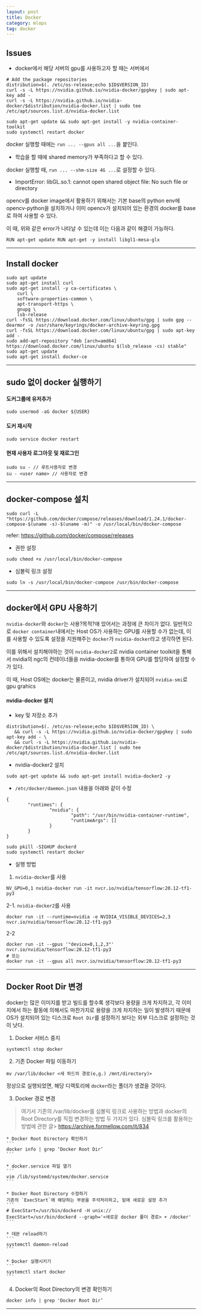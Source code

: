 ```yaml
---
layout: post
title: Docker
category: mlops
tag: docker
---
```





## Issues

* docker에서 해당 서버의 gpu를 사용하고자 할 때는 서버에서 

```
# Add the package repositories
distribution=$(. /etc/os-release;echo $ID$VERSION_ID)
curl -s -L https://nvidia.github.io/nvidia-docker/gpgkey | sudo apt-key add -
curl -s -L https://nvidia.github.io/nvidia-docker/$distribution/nvidia-docker.list | sudo tee /etc/apt/sources.list.d/nvidia-docker.list

sudo apt-get update && sudo apt-get install -y nvidia-container-toolkit
sudo systemctl restart docker
```

docker 실행할 때에는 `run ... --gpus all ...`을 붙인다. 


* 학습을 할 때에 shared memory가 부족하다고 할 수 있다. 

docker 실행할 때, `run ... --shm-size 4G ...`로 설정할 수 있다. 


* ImportError: libGL.so.1: cannot open shared object file: No such file or directory

opencv를 docker image에서 활용하기 위해서는 기본 base의 python env에 opencv-python을 설치하거나
이미 opencv가 설치되어 있는 환경의 docker를 base로 하여 사용할 수 있다. 

이 때, 위와 같은 error가 나타날 수 있는데 이는 다음과 같이 해결이 가능하다. 

```
RUN apt-get update RUN apt-get -y install libgl1-mesa-glx
```

-----------------------------------------------------------------------------
## Install docker
```
sudo apt update
sudo apt-get install curl 
sudo apt-get install -y ca-certificates \ 
    curl \
    software-properties-common \
    apt-transport-https \
    gnupg \
    lsb-release
curl -fsSL https://download.docker.com/linux/ubuntu/gpg | sudo gpg --dearmor -o /usr/share/keyrings/docker-archive-keyring.gpg
curl -fsSL https://download.docker.com/linux/ubuntu/gpg | sudo apt-key add - 
sudo add-apt-repository "deb [arch=amd64] https://download.docker.com/linux/ubuntu $(lsb_release -cs) stable" 
sudo apt-get update 
sudo apt-get install docker-ce
```
-----------------------------------------------------------------------------
## sudo 없이 docker 실행하기
 
#### 도커그룹에 유저추가
````
sudo usermod -aG docker ${USER}
````

#### 도커 재시작
```
sudo service docker restart
```

#### 현재 사용자 로그아웃 및 재로그인
```
sudo su - // 루트사용자로 변경
su - <user name> // 사용자로 변경
```
---------------------------------------------------------------------------
## docker-compose 설치
```
sudo curl -L "https://github.com/docker/compose/releases/download/1.24.1/docker-compose-$(uname -s)-$(uname -m)" -o /usr/local/bin/docker-compose
```
refer: https://github.com/docker/compose/releases

* 권한 설정
```
sudo chmod +x /usr/local/bin/docker-compose
```

* 심볼릭 링크 설정
```
sudo ln -s /usr/local/bin/docker-compose /usr/bin/docker-compose
```

-----------------------------------------------------------------------------
## docker에서 GPU 사용하기

`nvidia-docker`와 `docker`는 사용?목적?애 았어서는 과정에 큰 차이가 없다. 일반적으로 `docker container`내에서는 Host OS가 사용하는 GPU를 사용할 수가 없는데, 이를 사용할 수 있도록 설정을 지원해주는 `docker`가 `nvidia-docker`라고 생각하면 된다. 

이를 위해서 설치해야하는 것이 `nvidia-docker2`로 nvidia container toolkit을 통해서 nvidia의 ngc의 컨테이너들을 nvidia-docker를 통하여 GPU를 할당하여 설정할 수가 있다.

이 때, Host OS에는 docker는 물론이고, nvidia driver가 설치되어 `nvidia-smi`로 gpu grahics

#### nvidia-docker 설치
* key 및 저장소 추가
```
distribution=$(. /etc/os-release;echo $ID$VERSION_ID) \
   && curl -s -L https://nvidia.github.io/nvidia-docker/gpgkey | sudo apt-key add - \
   && curl -s -L https://nvidia.github.io/nvidia-docker/$distribution/nvidia-docker.list | sudo tee /etc/apt/sources.list.d/nvidia-docker.list
```

* nvidia-docker2 설치
``` 
sudo apt-get update && sudo apt-get install nvidia-docker2 -y
```

* `/etc/docker/daemon.json` 내용을 아래와 같이 수정
```
{
        "runtimes": {
                "nvidia": {
                        "path": "/usr/bin/nvidia-container-runtime",
                        "runtimeArgs": []
                }
        }
}
```
```
sudo pkill -SIGHUP dockerd
sudo systemctl restart docker
```

* 실행 방법
1. `nvidia-docker`를 사용
```
NV_GPU=0,1 nvidia-docker run -it nvcr.io/nvidia/tensorflow:20.12-tf1-py3
```

2-1. `nvidia-docker2`를 사용
```
docker run -it --runtime=nvidia -e NVIDIA_VISIBLE_DEVICES=2,3 nvcr.io/nvidia/tensorflow:20.12-tf1-py3
```
2-2
```
docker run -it --gpus '"device=0,1,2,3"' nvcr.io/nvidia/tensorflow:20.12-tf1-py3
# 또는 
docker run -it --gpus all nvcr.io/nvidia/tensorflow:20.12-tf1-py3
```
-------------------------------------------------------
## Docker Root Dir 변경

docker는 많은 이미지를 받고 빌드를 할수록 생각보다 용량을 크게 차지하고, 각 이미지에서 하는 활동에 의해서도 마찬가지로 용량을 크게 차지하는 일이 발생하기 때문에 OS가 설치되어 있는 디스크로 `Root Dir`를 설정하기 보다는 외부 디스크로 설정하는 것이 낫다. 

1. Docker 서비스 중지
```
systemctl stop docker
``` 

2. 기존 Docker 파일 이동하기
```
mv /var/lib/docker <새 하드의 경로(e,g.) /mnt/directory)>
```

정상으로 실행되었면, 해당 디렉토리에 `docker`라는 폴더가 생겼을 것이다.

3. Docker 경로 변경

> 여기서 기존의 /var/lib/docker를 심볼릭 링크로 사용하는 방법과 docker의 Root Directory를 직접 변경하는 방법 두 가지가 있다. 
> 심볼릭 링크를 활용하는 방법에 관한 글> https://archive.formellow.com/it/834

    * Docker Root Directory 확인하기
    ```
    docker info | grep ‘Docker Root Dir’
    ```
    
    * docker.service 파일 열기
    ```
    vim /lib/systemd/system/docker.service
    ```
    
    * Docker Root Directory 수정하기
    기존의 `ExecStart`에 해당하는 부분을 주석처리하고, 밑에 새로운 설정 추가
    ```
    # ExecStart=/usr/bin/dockerd -H unix://   
    ExecStart=/usr/bin/dockerd --graph='<새로운 docker 폴더 경로> + /docker'
    ```
    
    * 데몬 reload하기
    ```
    systemctl daemon-reload
    ```
    
    * Docker 실행시키기
    ```
    systemctl start docker
    ``` 

4. Docker의 Root Directory의 변경 확인하기
```
docker info | grep 'Docker Root Dir’
```

----------------------------------------------------------------------------------------

